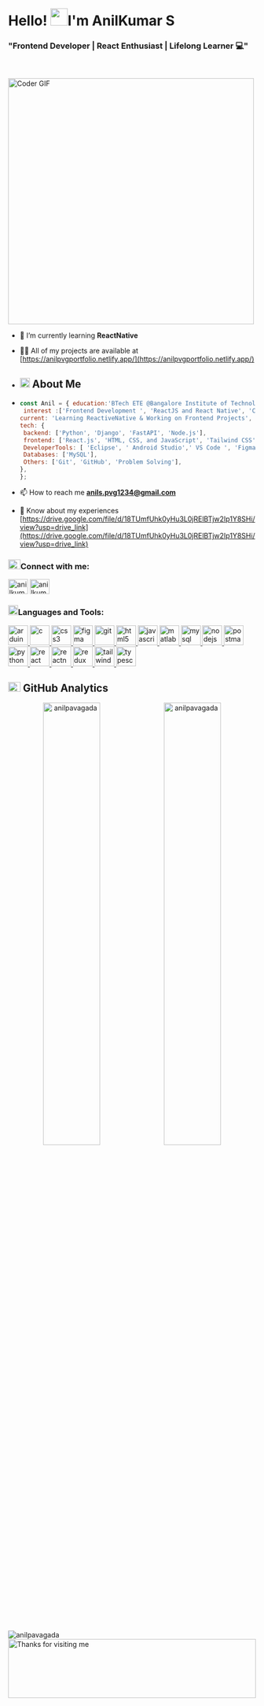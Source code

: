 <h1>Hello! <img src="https://media.giphy.com/media/hvRJCLFzcasrR4ia7z/giphy.gif" width="35px" height="35px">I'm AnilKumar S</h1>
<h3 align="left">"Frontend Developer | React Enthusiast | Lifelong Learner 💻"</h3>
<br/>
<br/>
 <img src="https://media.giphy.com/media/SWoSkN6DxTszqIKEqv/giphy.gif" alt="Coder GIF" width="500">

- 🌱 I’m currently learning **ReactNative**

- 👨‍💻 All of my projects are available at [https://anilpvgportfolio.netlify.app/](https://anilpvgportfolio.netlify.app/)
- <h2 align="left">
  <img src="https://media2.giphy.com/media/QssGEmpkyEOhBCb7e1/giphy.gif?cid=ecf05e47a0n3gi1bfqntqmob8g9aid1oyj2wr3ds3mg700bl&rid=giphy.gif" width="20px" height="20px"> 
  About Me 
</h2>

-  ```js
   const Anil = { education:'BTech ETE @Bangalore Institute of Technology',
    interest :['Frontend Development ', 'ReactJS and React Native', 'Continuous Learning'],
   current: 'Learning ReactiveNative & Working on Frontend Projects',
   tech: {
    backend: ['Python', 'Django', 'FastAPI', 'Node.js'],
    frontend: ['React.js', 'HTML, CSS, and JavaScript', 'Tailwind CSS'],
    DeveloperTools: [ 'Eclipse', ' Android Studio',' VS Code ', 'Figma', 'Postman', 'MATLAB', 'Arduino IDE'],
    Databases: ['MySQL'],
    Others: ['Git', 'GitHub', 'Problem Solving'],
   },
   };
   ```

- 📫 How to reach me **anils.pvg1234@gmail.com**

- 📄 Know about my experiences [https://drive.google.com/file/d/18TUmfUhk0yHu3L0jRElBTjw2Ip1Y8SHi/view?usp=drive_link](https://drive.google.com/file/d/18TUmfUhk0yHu3L0jRElBTjw2Ip1Y8SHi/view?usp=drive_link)

<h3 align="left"><img src="https://media.giphy.com/media/iY8CRBdQXODJSCERIr/giphy.gif" width="25px" height="20px">Connect with me:</h3>
<p align="left">
<a href="https://linkedin.com/in/anilkumars1234" target="blank"><img align="center" src="https://raw.githubusercontent.com/rahuldkjain/github-profile-readme-generator/master/src/images/icons/Social/linked-in-alt.svg" alt="anilkumars1234" height="30" width="40" /></a>
<a href="https://www.leetcode.com/anilkumar_s" target="blank"><img align="center" src="https://raw.githubusercontent.com/rahuldkjain/github-profile-readme-generator/master/src/images/icons/Social/leet-code.svg" alt="anilkumar_s" height="30" width="40" /></a>
</p>

<h3 align="left">
 <img src="https://media2.giphy.com/media/QssGEmpkyEOhBCb7e1/giphy.gif?cid=ecf05e47a0n3gi1bfqntqmob8g9aid1oyj2wr3ds3mg700bl&rid=giphy.gif" width="20px" height="20px">Languages and Tools:</h3>
<p align="left"> <a href="https://www.arduino.cc/" target="_blank" rel="noreferrer"> <img src="https://cdn.worldvectorlogo.com/logos/arduino-1.svg" alt="arduino" width="40" height="40"/> </a> <a href="https://www.cprogramming.com/" target="_blank" rel="noreferrer"> <img src="https://raw.githubusercontent.com/devicons/devicon/master/icons/c/c-original.svg" alt="c" width="40" height="40"/> </a> <a href="https://www.w3schools.com/css/" target="_blank" rel="noreferrer"> <img src="https://raw.githubusercontent.com/devicons/devicon/master/icons/css3/css3-original-wordmark.svg" alt="css3" width="40" height="40"/> </a> <a href="https://www.figma.com/" target="_blank" rel="noreferrer"> <img src="https://www.vectorlogo.zone/logos/figma/figma-icon.svg" alt="figma" width="40" height="40"/> </a> <a href="https://git-scm.com/" target="_blank" rel="noreferrer"> <img src="https://www.vectorlogo.zone/logos/git-scm/git-scm-icon.svg" alt="git" width="40" height="40"/> </a> <a href="https://www.w3.org/html/" target="_blank" rel="noreferrer"> <img src="https://raw.githubusercontent.com/devicons/devicon/master/icons/html5/html5-original-wordmark.svg" alt="html5" width="40" height="40"/> </a> <a href="https://developer.mozilla.org/en-US/docs/Web/JavaScript" target="_blank" rel="noreferrer"> <img src="https://raw.githubusercontent.com/devicons/devicon/master/icons/javascript/javascript-original.svg" alt="javascript" width="40" height="40"/> </a> <a href="https://www.mathworks.com/" target="_blank" rel="noreferrer"> <img src="https://upload.wikimedia.org/wikipedia/commons/2/21/Matlab_Logo.png" alt="matlab" width="40" height="40"/> </a> <a href="https://www.mysql.com/" target="_blank" rel="noreferrer"> <img src="https://raw.githubusercontent.com/devicons/devicon/master/icons/mysql/mysql-original-wordmark.svg" alt="mysql" width="40" height="40"/> </a> <a href="https://nodejs.org" target="_blank" rel="noreferrer"> <img src="https://raw.githubusercontent.com/devicons/devicon/master/icons/nodejs/nodejs-original-wordmark.svg" alt="nodejs" width="40" height="40"/> </a> <a href="https://postman.com" target="_blank" rel="noreferrer"> <img src="https://www.vectorlogo.zone/logos/getpostman/getpostman-icon.svg" alt="postman" width="40" height="40"/> </a> <a href="https://www.python.org" target="_blank" rel="noreferrer"> <img src="https://raw.githubusercontent.com/devicons/devicon/master/icons/python/python-original.svg" alt="python" width="40" height="40"/> </a> <a href="https://reactjs.org/" target="_blank" rel="noreferrer"> <img src="https://raw.githubusercontent.com/devicons/devicon/master/icons/react/react-original-wordmark.svg" alt="react" width="40" height="40"/> </a> <a href="https://reactnative.dev/" target="_blank" rel="noreferrer"> <img src="https://reactnative.dev/img/header_logo.svg" alt="reactnative" width="40" height="40"/> </a> <a href="https://redux.js.org" target="_blank" rel="noreferrer"> <img src="https://raw.githubusercontent.com/devicons/devicon/master/icons/redux/redux-original.svg" alt="redux" width="40" height="40"/> </a> <a href="https://tailwindcss.com/" target="_blank" rel="noreferrer"> <img src="https://www.vectorlogo.zone/logos/tailwindcss/tailwindcss-icon.svg" alt="tailwind" width="40" height="40"/> </a> <a href="https://www.typescriptlang.org/" target="_blank" rel="noreferrer"> <img src="https://raw.githubusercontent.com/devicons/devicon/master/icons/typescript/typescript-original.svg" alt="typescript" width="40" height="40"/> </a> </p>





<h2 align="left">
  <img src="https://media.giphy.com/media/iY8CRBdQXODJSCERIr/giphy.gif" width="25px" height="20px">
  GitHub Analytics
</h2>
<p align="center">
  <img src="https://github-readme-stats.vercel.app/api?username=anilpavagada&show_icons=true&locale=en" alt="anilpavagada" width="48%" />
  <img src="https://github-readme-streak-stats.herokuapp.com/?user=anilpavagada&" alt="anilpavagada" width="48%" />
</p>

<p><img align="left" src="https://github-readme-stats.vercel.app/api/top-langs?username=anilpavagada&show_icons=true&locale=en&layout=compact" alt="anilpavagada" /></p>


<img height="120" alt="Thanks for visiting me" width="100%" src="https://raw.githubusercontent.com/BrunnerLivio/brunnerlivio/master/images/marquee.svg" />
